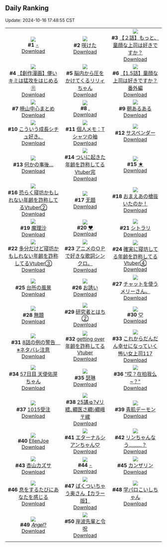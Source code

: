 ## Daily Ranking
Update: 2024-10-16 17:48:55 CST

|      |      |      |
| :----: | :----: | :----: |
| ![](https://i.pixiv.re/c/240x480/img-master/img/2024/10/14/00/09/26/123307640_p0_master1200.jpg)<br>**#1** [-](https://www.pixiv.net/artworks/123307640)<br>[Download](https://i.pixiv.re/img-original/img/2024/10/14/00/09/26/123307640_p0.jpg) | ![](https://i.pixiv.re/c/240x480/img-master/img/2024/10/14/00/00/37/123307077_p0_master1200.jpg)<br>**#2** [咲けた](https://www.pixiv.net/artworks/123307077)<br>[Download](https://i.pixiv.re/img-original/img/2024/10/14/00/00/37/123307077_p0.jpg) | ![](https://i.pixiv.re/c/240x480/img-master/img/2024/10/15/22/44/11/123307406_p0_master1200.jpg)<br>**#3** [【２話】もっと、童顔な上司は好きですか？](https://www.pixiv.net/artworks/123307406)<br>[Download](https://i.pixiv.re/img-original/img/2024/10/15/22/44/11/123307406_p0.jpg) |
| ![](https://i.pixiv.re/c/240x480/img-master/img/2024/10/15/00/03/27/123340700_p0_master1200.jpg)<br>**#4** [【創作漫画】儚いキミは猛攻をはじめる⑪](https://www.pixiv.net/artworks/123340700)<br>[Download](https://i.pixiv.re/img-original/img/2024/10/15/00/03/27/123340700_p0.jpg) | ![](https://i.pixiv.re/c/240x480/img-master/img/2024/10/14/00/10/57/123307692_p0_master1200.jpg)<br>**#5** [脳内から圧をかけてくるリリィちゃん](https://www.pixiv.net/artworks/123307692)<br>[Download](https://i.pixiv.re/img-original/img/2024/10/14/00/10/57/123307692_p0.jpg) | ![](https://i.pixiv.re/c/240x480/img-master/img/2024/10/15/00/02/42/123340647_p0_master1200.jpg)<br>**#6** [【1.5話】童顔な上司は好きですか？番外編](https://www.pixiv.net/artworks/123340647)<br>[Download](https://www.pixiv.net/artworks/123340647) |
| ![](https://i.pixiv.re/c/240x480/img-master/img/2024/10/14/22/18/54/123336450_p0_master1200.jpg)<br>**#7** [暁山中心まとめ](https://www.pixiv.net/artworks/123336450)<br>[Download](https://i.pixiv.re/img-original/img/2024/10/14/22/18/54/123336450_p0.jpg) | ![](https://i.pixiv.re/c/240x480/img-master/img/2024/10/15/00/00/35/123340378_p0_master1200.jpg)<br>**#8** [.](https://www.pixiv.net/artworks/123340378)<br>[Download](https://i.pixiv.re/img-original/img/2024/10/15/00/00/35/123340378_p0.jpg) | ![](https://i.pixiv.re/c/240x480/img-master/img/2024/10/14/16/24/46/123325147_p0_master1200.jpg)<br>**#9** [朝あるある](https://www.pixiv.net/artworks/123325147)<br>[Download](https://i.pixiv.re/img-original/img/2024/10/14/16/24/46/123325147_p0.jpg) |
| ![](https://i.pixiv.re/c/240x480/img-master/img/2024/10/14/20/35/41/123332565_p0_master1200.jpg)<br>**#10** [こういう成長シチュ好き。](https://www.pixiv.net/artworks/123332565)<br>[Download](https://i.pixiv.re/img-original/img/2024/10/14/20/35/41/123332565_p0.jpg) | ![](https://i.pixiv.re/c/240x480/img-master/img/2024/10/15/06/00/04/123346843_p0_master1200.jpg)<br>**#11** [個人メモ：Tシャツの袖](https://www.pixiv.net/artworks/123346843)<br>[Download](https://i.pixiv.re/img-original/img/2024/10/15/06/00/04/123346843_p0.jpg) | ![](https://i.pixiv.re/c/240x480/img-master/img/2024/10/14/00/14/07/123307798_p0_master1200.jpg)<br>**#12** [サスペンダー](https://www.pixiv.net/artworks/123307798)<br>[Download](https://i.pixiv.re/img-original/img/2024/10/14/00/14/07/123307798_p0.jpg) |
| ![](https://i.pixiv.re/c/240x480/img-master/img/2024/10/14/17/12/02/123326360_p0_master1200.jpg)<br>**#13** [何かの事後…](https://www.pixiv.net/artworks/123326360)<br>[Download](https://i.pixiv.re/img-original/img/2024/10/14/17/12/02/123326360_p0.jpg) | ![](https://i.pixiv.re/c/240x480/img-master/img/2024/10/14/23/00/47/123338043_p0_master1200.jpg)<br>**#14** [ついに起きた年齢を詐称してるVtuber完](https://www.pixiv.net/artworks/123338043)<br>[Download](https://www.pixiv.net/artworks/123338043) | ![](https://i.pixiv.re/c/240x480/img-master/img/2024/10/14/00/46/03/123308832_p0_master1200.jpg)<br>**#15** [★](https://www.pixiv.net/artworks/123308832)<br>[Download](https://i.pixiv.re/img-original/img/2024/10/14/00/46/03/123308832_p0.jpg) |
| ![](https://i.pixiv.re/c/240x480/img-master/img/2024/10/14/20/00/30/123331421_p0_master1200.jpg)<br>**#16** [恐らく寝坊かもしれない年齢を詐称してるVtuber②](https://www.pixiv.net/artworks/123331421)<br>[Download](https://i.pixiv.re/img-original/img/2024/10/14/20/00/30/123331421_p0.jpg) | ![](https://i.pixiv.re/c/240x480/img-master/img/2024/10/14/15/47/09/123324271_p0_master1200.jpg)<br>**#17** [无题](https://www.pixiv.net/artworks/123324271)<br>[Download](https://i.pixiv.re/img-original/img/2024/10/14/15/47/09/123324271_p0.jpg) | ![](https://i.pixiv.re/c/240x480/img-master/img/2024/10/14/23/37/41/123339447_p0_master1200.jpg)<br>**#18** [おまえあの槍抜いたのか！](https://www.pixiv.net/artworks/123339447)<br>[Download](https://i.pixiv.re/img-original/img/2024/10/14/23/37/41/123339447_p0.jpg) |
| ![](https://i.pixiv.re/c/240x480/img-master/img/2024/10/14/01/25/27/123309871_p0_master1200.jpg)<br>**#19** [魔理沙](https://www.pixiv.net/artworks/123309871)<br>[Download](https://i.pixiv.re/img-original/img/2024/10/14/01/25/27/123309871_p0.jpg) | ![](https://i.pixiv.re/c/240x480/img-master/img/2024/10/14/00/00/19/123306995_p0_master1200.jpg)<br>**#20** [❤](https://www.pixiv.net/artworks/123306995)<br>[Download](https://i.pixiv.re/img-original/img/2024/10/14/00/00/19/123306995_p0.jpg) | ![](https://i.pixiv.re/c/240x480/img-master/img/2024/10/14/01/08/46/123309462_p0_master1200.jpg)<br>**#21** [シトラリ](https://www.pixiv.net/artworks/123309462)<br>[Download](https://i.pixiv.re/img-original/img/2024/10/14/01/08/46/123309462_p0.jpg) |
| ![](https://i.pixiv.re/c/240x480/img-master/img/2024/10/14/21/01/33/123333518_p0_master1200.jpg)<br>**#22** [多分だけど寝坊かもしれない年齢を詐称してるVtuber③](https://www.pixiv.net/artworks/123333518)<br>[Download](https://i.pixiv.re/img-original/img/2024/10/14/21/01/33/123333518_p0.jpg) | ![](https://i.pixiv.re/c/240x480/img-master/img/2024/10/15/21/50/33/123363803_p0_master1200.jpg)<br>**#23** [アニメのＯＰで好きな歌詞シンクロ。](https://www.pixiv.net/artworks/123363803)<br>[Download](https://i.pixiv.re/img-original/img/2024/10/15/21/50/33/123363803_p0.jpg) | ![](https://i.pixiv.re/c/240x480/img-master/img/2024/10/14/22/00/51/123335738_p0_master1200.jpg)<br>**#24** [確実に寝坊してる年齢を詐称してるVtuber④](https://www.pixiv.net/artworks/123335738)<br>[Download](https://i.pixiv.re/img-original/img/2024/10/14/22/00/51/123335738_p0.jpg) |
| ![](https://i.pixiv.re/c/240x480/img-master/img/2024/10/14/00/00/18/123306992_p0_master1200.jpg)<br>**#25** [台所の風景](https://www.pixiv.net/artworks/123306992)<br>[Download](https://i.pixiv.re/img-original/img/2024/10/14/00/00/18/123306992_p0.jpg) | ![](https://i.pixiv.re/c/240x480/img-master/img/2024/10/14/00/00/22/123307013_p0_master1200.jpg)<br>**#26** [お誘い](https://www.pixiv.net/artworks/123307013)<br>[Download](https://i.pixiv.re/img-original/img/2024/10/14/00/00/22/123307013_p0.jpg) | ![](https://i.pixiv.re/c/240x480/img-master/img/2024/10/14/13/13/23/123321137_p0_master1200.jpg)<br>**#27** [チャットを使うメリーさん。](https://www.pixiv.net/artworks/123321137)<br>[Download](https://i.pixiv.re/img-original/img/2024/10/14/13/13/23/123321137_p0.jpg) |
| ![](https://i.pixiv.re/c/240x480/img-master/img/2024/10/14/09/31/57/123316787_p0_master1200.jpg)<br>**#28** [無題](https://www.pixiv.net/artworks/123316787)<br>[Download](https://i.pixiv.re/img-original/img/2024/10/14/09/31/57/123316787_p0.jpg) | ![](https://i.pixiv.re/c/240x480/img-master/img/2024/10/15/12/32/35/123351869_p0_master1200.jpg)<br>**#29** [研究者とはち②](https://www.pixiv.net/artworks/123351869)<br>[Download](https://i.pixiv.re/img-original/img/2024/10/15/12/32/35/123351869_p0.jpg) | ![](https://i.pixiv.re/c/240x480/img-master/img/2024/10/14/00/42/49/123308761_p0_master1200.jpg)<br>**#30** [♡](https://www.pixiv.net/artworks/123308761)<br>[Download](https://i.pixiv.re/img-original/img/2024/10/14/00/42/49/123308761_p0.jpg) |
| ![](https://i.pixiv.re/c/240x480/img-master/img/2024/10/14/18/13/34/123328174_p0_master1200.jpg)<br>**#31** [8話の例の警告　※ネタバレ注意](https://www.pixiv.net/artworks/123328174)<br>[Download](https://www.pixiv.net/artworks/123328174) | ![](https://i.pixiv.re/c/240x480/img-master/img/2024/10/15/21/07/39/123362526_p0_master1200.jpg)<br>**#32** [getting over 年齢を詐称してるVtuber](https://www.pixiv.net/artworks/123362526)<br>[Download](https://i.pixiv.re/img-original/img/2024/10/15/21/07/39/123362526_p0.jpg) | ![](https://i.pixiv.re/c/240x480/img-master/img/2024/10/14/17/11/43/123326016_p0_master1200.jpg)<br>**#33** [これからだんだん幸せになっていく怖い女上司117](https://www.pixiv.net/artworks/123326016)<br>[Download](https://i.pixiv.re/img-original/img/2024/10/14/17/11/43/123326016_p0.jpg) |
| ![](https://i.pixiv.re/c/240x480/img-master/img/2024/10/14/20/11/34/123331768_p0_master1200.jpg)<br>**#34** [57日目 天使佑芽ちゃん](https://www.pixiv.net/artworks/123331768)<br>[Download](https://i.pixiv.re/img-original/img/2024/10/14/20/11/34/123331768_p0.jpg) | ![](https://i.pixiv.re/c/240x480/img-master/img/2024/10/14/00/13/41/123307774_p0_master1200.jpg)<br>**#35** [瑟琳](https://www.pixiv.net/artworks/123307774)<br>[Download](https://i.pixiv.re/img-original/img/2024/10/14/00/13/41/123307774_p0.jpg) | ![](https://i.pixiv.re/c/240x480/img-master/img/2024/10/15/16/59/09/123308611_p0_master1200.jpg)<br>**#36** ["哎？在拍我么~？"](https://www.pixiv.net/artworks/123308611)<br>[Download](https://i.pixiv.re/img-original/img/2024/10/15/16/59/09/123308611_p0.jpg) |
| ![](https://i.pixiv.re/c/240x480/img-master/img/2024/10/15/00/38/39/123342014_p0_master1200.jpg)<br>**#37** [1015受注](https://www.pixiv.net/artworks/123342014)<br>[Download](https://i.pixiv.re/img-original/img/2024/10/15/00/38/39/123342014_p0.jpg) | ![](https://i.pixiv.re/c/240x480/img-master/img/2024/10/14/15/35/58/123324028_p0_master1200.jpg)<br>**#38** [25譎ゅ?√リ繧､繝医さ繝ｼ繝峨〒縲](https://www.pixiv.net/artworks/123324028)<br>[Download](https://i.pixiv.re/img-original/img/2024/10/14/15/35/58/123324028_p0.jpg) | ![](https://i.pixiv.re/c/240x480/img-master/img/2024/10/14/00/13/59/123307788_p0_master1200.jpg)<br>**#39** [青肌デーモン](https://www.pixiv.net/artworks/123307788)<br>[Download](https://i.pixiv.re/img-original/img/2024/10/14/00/13/59/123307788_p0.jpg) |
| ![](https://i.pixiv.re/c/240x480/img-master/img/2024/10/14/01/04/54/123309364_p0_master1200.jpg)<br>**#40** [EllenJoe](https://www.pixiv.net/artworks/123309364)<br>[Download](https://i.pixiv.re/img-original/img/2024/10/14/01/04/54/123309364_p0.jpg) | ![](https://i.pixiv.re/c/240x480/img-master/img/2024/10/14/16/53/11/123325832_p0_master1200.jpg)<br>**#41** [エターナルシアンちゃん♡](https://www.pixiv.net/artworks/123325832)<br>[Download](https://i.pixiv.re/img-original/img/2024/10/14/16/53/11/123325832_p0.jpg) | ![](https://i.pixiv.re/c/240x480/img-master/img/2024/10/14/14/29/45/123322661_p0_master1200.jpg)<br>**#42** [リンちゃんなう………？](https://www.pixiv.net/artworks/123322661)<br>[Download](https://i.pixiv.re/img-original/img/2024/10/14/14/29/45/123322661_p0.jpg) |
| ![](https://i.pixiv.re/c/240x480/img-master/img/2024/10/14/16/30/20/123325303_p0_master1200.jpg)<br>**#43** [杏山カズサ](https://www.pixiv.net/artworks/123325303)<br>[Download](https://i.pixiv.re/img-original/img/2024/10/14/16/30/20/123325303_p0.jpg) | ![](https://i.pixiv.re/c/240x480/img-master/img/2024/10/15/00/00/29/123340354_p0_master1200.jpg)<br>**#44** [-](https://www.pixiv.net/artworks/123340354)<br>[Download](https://i.pixiv.re/img-original/img/2024/10/15/00/00/29/123340354_p0.jpg) | ![](https://i.pixiv.re/c/240x480/img-master/img/2024/10/14/00/00/27/123307033_p0_master1200.jpg)<br>**#45** [カンザリン](https://www.pixiv.net/artworks/123307033)<br>[Download](https://i.pixiv.re/img-original/img/2024/10/14/00/00/27/123307033_p0.jpg) |
| ![](https://i.pixiv.re/c/240x480/img-master/img/2024/10/14/07/00/04/123314586_p0_master1200.jpg)<br>**#46** [息をするたびにあなたを感じる](https://www.pixiv.net/artworks/123314586)<br>[Download](https://i.pixiv.re/img-original/img/2024/10/14/07/00/04/123314586_p0.jpg) | ![](https://i.pixiv.re/c/240x480/img-master/img/2024/10/14/00/00/19/123306997_p0_master1200.jpg)<br>**#47** [ぱくついちゃう奥さん【カラー版】](https://www.pixiv.net/artworks/123306997)<br>[Download](https://i.pixiv.re/img-original/img/2024/10/14/00/00/19/123306997_p0.jpg) | ![](https://i.pixiv.re/c/240x480/img-master/img/2024/10/14/00/00/21/123307004_p0_master1200.jpg)<br>**#48** [学パロこいしちゃん](https://www.pixiv.net/artworks/123307004)<br>[Download](https://i.pixiv.re/img-original/img/2024/10/14/00/00/21/123307004_p0.jpg) |
| ![](https://i.pixiv.re/c/240x480/img-master/img/2024/10/15/00/06/14/123340879_p0_master1200.jpg)<br>**#49** [𝐴𝑛𝑔𝑒𝑙?](https://www.pixiv.net/artworks/123340879)<br>[Download](https://i.pixiv.re/img-original/img/2024/10/15/00/06/14/123340879_p0.jpg) | ![](https://i.pixiv.re/c/240x480/img-master/img/2024/10/14/23/23/17/123338888_p0_master1200.jpg)<br>**#50** [岸波先輩と令呪](https://www.pixiv.net/artworks/123338888)<br>[Download](https://i.pixiv.re/img-original/img/2024/10/14/23/23/17/123338888_p0.jpg) |
|      |
